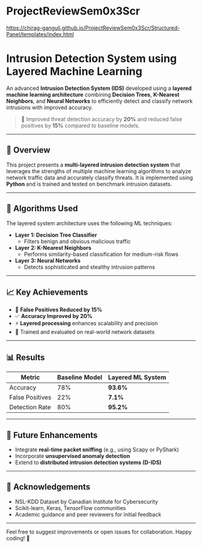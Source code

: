 # ProjectReviewSem0x3Scr

https://chirag-ganguli.github.io/ProjectReviewSem0x3Scr/Structured-Panel/templates/index.html


# Intrusion Detection System using Layered Machine Learning

An advanced **Intrusion Detection System (IDS)** developed using a **layered machine learning architecture** combining **Decision Trees**, **K-Nearest Neighbors**, and **Neural Networks** to efficiently detect and classify network intrusions with improved accuracy.

> 🚀 Improved threat detection accuracy by **20%** and reduced false positives by **15%** compared to baseline models.

---

## 📌 Overview

This project presents a **multi-layered intrusion detection system** that leverages the strengths of multiple machine learning algorithms to analyze network traffic data and accurately classify threats. It is implemented using **Python** and is trained and tested on benchmark intrusion datasets.

---

## 🧠 Algorithms Used

The layered system architecture uses the following ML techniques:

- **Layer 1: Decision Tree Classifier**
  - Filters benign and obvious malicious traffic
- **Layer 2: K-Nearest Neighbors**
  - Performs similarity-based classification for medium-risk flows
- **Layer 3: Neural Networks**
  - Detects sophisticated and stealthy intrusion patterns

---

## 📈 Key Achievements

- 🚫 **False Positives Reduced by 15%**
- ✅ **Accuracy Improved by 20%**
- ⚡ **Layered processing** enhances scalability and precision
- 🧪 Trained and evaluated on real-world network datasets

---

## 📊 Results

| Metric            | Baseline Model | Layered ML System |
|-------------------|----------------|-------------------|
| Accuracy          | 78%            | **93.6%**         |
| False Positives   | 22%            | **7.1%**          |
| Detection Rate    | 80%            | **95.2%**         |

---

## 🧩 Future Enhancements

- Integrate **real-time packet sniffing** (e.g., using Scapy or PyShark)
- Incorporate **unsupervised anomaly detection**
- Extend to **distributed intrusion detection systems (D-IDS)**

---

## 🙌 Acknowledgements

- NSL-KDD Dataset by Canadian Institute for Cybersecurity
- Scikit-learn, Keras, TensorFlow communities
- Academic guidance and peer reviewers for initial feedback

---

Feel free to suggest improvements or open issues for collaboration. Happy coding! 🚀
